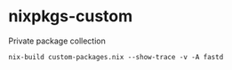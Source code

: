 # nixpkgs-custom
Private package collection

```
nix-build custom-packages.nix --show-trace -v -A fastd
```
